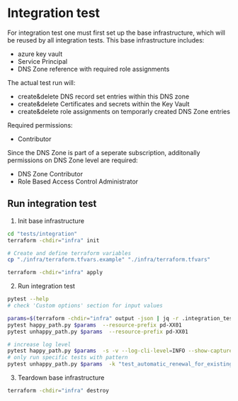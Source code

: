 # Integration test

For integration test one must first set up the base infrastructure, which will be reused by all integration tests. This base infrastructure includes:

- azure key vault
- Service Principal
- DNS Zone reference with required role assignments

The actual test run will:

- create&delete DNS record set entries within this DNS zone
- create&delete Certificates and secrets within the Key Vault
- create&delete role assignments on temporarly created DNS Zone entries

Required permissions:

- Contributor

Since the DNS Zone is part of a seperate subscription, additonally permissions on DNS Zone level are required:
- DNS Zone Contributor
- Role Based Access Control Administrator

## Run integration test

1. Init base infrastructure

```bash
cd "tests/integration"
terraform -chdir="infra" init

# Create and define terraform variables
cp "./infra/terraform.tfvars.example" "./infra/terraform.tfvars"

terraform -chdir="infra" apply
```

2. Run integration test

```bash
pytest --help
# check 'Custom options' section for input values
```

```bash
params=$(terraform -chdir="infra" output -json | jq -r .integration_test_params.value)
pytest happy_path.py $params  --resource-prefix pd-XX01
pytest unhappy_path.py $params  --resource-prefix pd-XX01

# increase log level
pytest happy_path.py $params  -s -v --log-cli-level=INFO --show-capture=log
# only run specific tests with pattern
pytest unhappy_path.py $params  -k "test_automatic_renewal_for_existing_cert_multiple_domains_overwritten"
```

3. Teardown base infrastructure

```bash
terraform -chdir="infra" destroy
```
